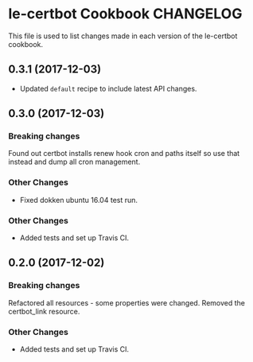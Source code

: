 # le-certbot Cookbook CHANGELOG

This file is used to list changes made in each version of the le-certbot cookbook.

## 0.3.1 (2017-12-03)

- Updated `default` recipe to include latest API changes.

## 0.3.0 (2017-12-03)

### Breaking changes

Found out certbot installs renew hook cron and paths itself so use that instead and dump all cron management.

### Other Changes

- Fixed dokken ubuntu 16.04 test run.

### Other Changes

- Added tests and set up Travis CI.

## 0.2.0 (2017-12-02)

### Breaking changes

Refactored all resources - some properties were changed. Removed the certbot_link resource.

### Other Changes

- Added tests and set up Travis CI.
